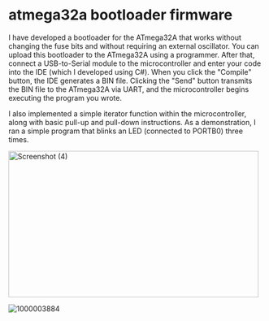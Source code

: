 # atmega32a bootloader firmware

I have developed a bootloader for the ATmega32A that works without changing the fuse bits and without requiring an external oscillator. You can upload this bootloader to the ATmega32A using a programmer. After that, connect a USB-to-Serial module to the microcontroller and enter your code into the IDE (which I developed using C#). When you click the "Compile" button, the IDE generates a BIN file. Clicking the "Send" button transmits the BIN file to the ATmega32A via UART, and the microcontroller begins executing the program you wrote.

I also implemented a simple iterator function within the microcontroller, along with basic pull-up and pull-down instructions. As a demonstration, I ran a simple program that blinks an LED (connected to PORTB0) three times.

<img width="492" height="288" alt="Screenshot (4)" src="https://github.com/user-attachments/assets/fe6ca481-ae61-4534-ab75-e738728668f3" />

![1000003884](https://github.com/user-attachments/assets/0b380fa8-5e3d-4a0f-84e3-697fd8bde80f)
